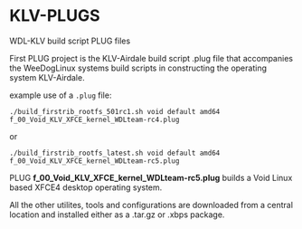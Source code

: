 # KLV-PLUGS
WDL-KLV build script PLUG files

First PLUG project is the KLV-Airdale build script .plug file that accompanies the WeeDogLinux systems build scripts in constructing the operating system KLV-Airdale.

example use of a `.plug` file:

`./build_firstrib_rootfs_501rc1.sh void default amd64 f_00_Void_KLV_XFCE_kernel_WDLteam-rc4.plug`

or

`./build_firstrib_rootfs_latest.sh void default amd64 f_00_Void_KLV_XFCE_kernel_WDLteam-rc5.plug`

PLUG **f_00_Void_KLV_XFCE_kernel_WDLteam-rc5.plug** builds a Void Linux based XFCE4 desktop operating system.

All the other utilites, tools and configurations are downloaded from a central location and installed either as a .tar.gz or .xbps package. 